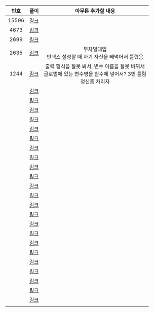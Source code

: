 | 번호  |        풀이        |                      아무튼 추가할 내용                      |
| :---: | :----------------: | :----------------------------------------------------------: |
| 15596 | [링크](./15596.py) |                                                              |
| 4673  | [링크](./4673.py)  |                                                              |
| 2699  | [링크](./2699.py)  |                                                              |
| 2635  | [링크](./2635.py)  | 무차별대입<br />인덱스 설정할 때 자기 자신을 빼먹어서 틀렸음 |
| 1244  | [링크](./1244.py)  | 출력 형식을 잘못 봐서, 변수 이름을 잘못 바꿔서<br />글로벌에 있는 변수명을 함수에 넣어서? 3번 틀림<br />정신좀 차리자 |
|       |   [링크](./.py)    |                                                              |
|       |   [링크](./.py)    |                                                              |
|       |   [링크](./.py)    |                                                              |
|       |   [링크](./.py)    |                                                              |
|       |   [링크](./.py)    |                                                              |
|       |   [링크](./.py)    |                                                              |
|       |   [링크](./.py)    |                                                              |
|       |   [링크](./.py)    |                                                              |
|       |   [링크](./.py)    |                                                              |
|       |   [링크](./.py)    |                                                              |
|       |   [링크](./.py)    |                                                              |
|       |   [링크](./.py)    |                                                              |
|       |   [링크](./.py)    |                                                              |
|       |   [링크](./.py)    |                                                              |
|       |   [링크](./.py)    |                                                              |
|       |   [링크](./.py)    |                                                              |
|       |   [링크](./.py)    |                                                              |
|       |   [링크](./.py)    |                                                              |
|       |   [링크](./.py)    |                                                              |
|       |   [링크](./.py)    |                                                              |
|       |   [링크](./.py)    |                                                              |
|       |   [링크](./.py)    |                                                              |
|       |   [링크](./.py)    |                                                              |
|       |                    |                                                              |

